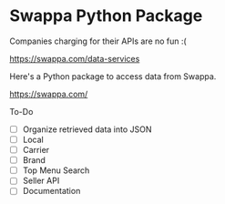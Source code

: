# Swappa Python Package

Companies charging for their APIs are no fun :(

https://swappa.com/data-services

Here's a Python package to access data from Swappa.

https://swappa.com/

To-Do
- [ ] Organize retrieved data into JSON
- [ ] Local
- [ ] Carrier
- [ ] Brand
- [ ] Top Menu Search
- [ ] Seller API
- [ ] Documentation
